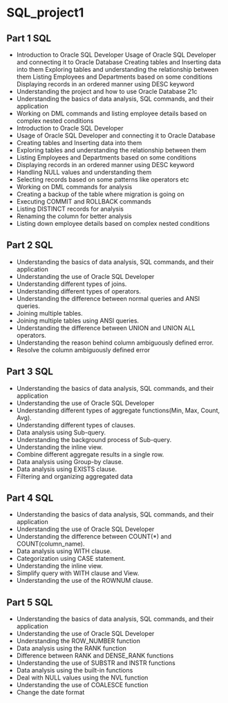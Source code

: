 # SQL_project1

## Part 1 SQL

- Introduction to Oracle SQL Developer Usage of Oracle SQL Developer and connecting it to Oracle Database Creating tables and Inserting data into them Exploring tables and understanding the relationship between them Listing Employees and Departments based on some conditions Displaying records in an ordered manner using DESC keyword
- Understanding the project and how to use Oracle Database 21c
- Understanding the basics of data analysis, SQL commands, and their application
- Working on DML commands and listing employee details based on complex nested conditions
- Introduction to Oracle SQL Developer
- Usage of Oracle SQL Developer and connecting it to Oracle Database
- Creating tables and Inserting data into them
- Exploring tables and understanding the relationship between them
- Listing Employees and Departments based on some conditions
- Displaying records in an ordered manner using DESC keyword
- Handling NULL values and understanding them
- Selecting records based on some patterns like operators etc
- Working on DML commands for analysis
- Creating a backup of the table where migration is going on
- Executing COMMIT and ROLLBACK commands
- Listing DISTINCT records for analysis
- Renaming the column for better analysis
- Listing down employee details based on complex nested conditions


## Part 2 SQL

- Understanding the basics of data analysis, SQL commands, and their application
- Understanding the use of Oracle SQL Developer
- Understanding different types of joins.
- Understanding different types of operators.
- Understanding the difference between normal queries and ANSI queries.
- Joining multiple tables.
- Joining multiple tables using ANSI queries.
- Understanding the difference between UNION and UNION ALL operators.
- Understanding the reason behind column ambiguously defined error.
- Resolve the column ambiguously defined error


## Part 3 SQL

- Understanding the basics of data analysis, SQL commands, and their application
- Understanding the use of Oracle SQL Developer
- Understanding different types of aggregate functions(Min, Max, Count, Avg).
- Understanding different types of clauses.
- Data analysis using Sub-query.
- Understanding the background process of Sub-query.
- Understanding the inline view.
- Combine different aggregate results in a single row.
- Data analysis using Group-by clause.
- Data analysis using EXISTS clause.
- Filtering and organizing aggregated data


## Part 4 SQL

- Understanding the basics of data analysis, SQL commands, and their application
- Understanding the use of Oracle SQL Developer
- Understanding the difference between COUNT(*) and COUNT(column_name).
- Data analysis using WITH clause.
- Categorization using CASE statement.
- Understanding the inline view.
- Simplify query with WITH clause and View.
- Understanding the use of the ROWNUM clause.

## Part 5 SQL 

- Understanding the basics of data analysis, SQL commands, and their application
- Understanding the use of Oracle SQL Developer
- Understanding the ROW_NUMBER function
- Data analysis using the RANK function
- Difference between RANK and DENSE_RANK functions
- Understanding the use of SUBSTR and INSTR functions
- Data analysis using the built-in functions
- Deal with NULL values using the NVL function
- Understanding the use of COALESCE function
- Change the date format




